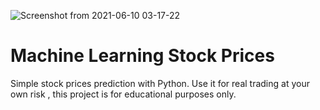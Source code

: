 ![Screenshot from 2021-06-10 03-17-22](https://user-images.githubusercontent.com/73852691/121445599-76c99100-c99a-11eb-9f1a-cd787a196d91.png)
# Machine Learning Stock Prices 

Simple stock prices prediction with Python. 
Use it for real trading at your own risk , this project is for educational purposes only.
